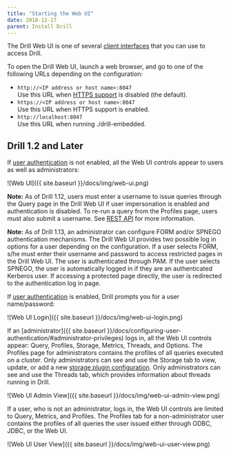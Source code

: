 ```yaml
---
title: "Starting the Web UI"
date: 2018-12-27
parent: Install Drill
---
```


The Drill Web UI is one of several [client interfaces](/docs/architecture-introduction/#drill-clients) that you can use to access Drill. 

To open the Drill Web UI, launch a web browser, and go to one of the following URLs depending on the configuration:

* `http://<IP address or host name>:8047`  
  Use this URL when [HTTPS support]({{site.baseurl}}/docs/configuring-web-console-and-rest-api-security/#https-support) is disabled (the default).
* `https://<IP address or host name>:8047`  
  Use this URL when HTTPS support is enabled.  
* `http://localhost:8047`   
Use  this URL when running ./drill-embedded.

## Drill 1.2 and Later

If [user authentication]({{site.baseurl}}/docs/configuring-user-authentication/) is not enabled, all the Web UI controls appear to users as well as administrators:  

![Web UI]({{ site.baseurl }}/docs/img/web-ui.png)  

**Note:** As of Drill 1.12, users must enter a username to issue queries through the Query page in the Drill Web UI if user impersonation is enabled and authentication is disabled. To re-run a query from the Profiles page, users must also submit a username. See [REST API]({{site.baseurl}}/docs/submitting-queries-from-the-rest-api-when-impersonation-is-enabled-and-authentication-is-disabled/) for more information.  

**Note:** As of Drill 1.13, an administrator can configure FORM and/or SPNEGO authentication mechanisms. The Drill Web UI provides two possible log in options for a user depending on the configuration. If a user selects FORM, s/he must enter their username and password to access restricted pages in the Drill Web UI. The user is authenticated through PAM. If the user selects SPNEGO, the user is automatically logged in if they are an authenticated Kerberos user. If accessing a protected page directly, the user is redirected to the authentication log in page.

If [user authentication]({{site.baseurl}}/docs/configuring-user-authentication/) is enabled, Drill prompts you for a user name/password:

![Web UI Login]({{ site.baseurl }}/docs/img/web-ui-login.png)

If an [administrator]({{ site.baseurl }}/docs/configuring-user-authentication/#administrator-privileges) logs in, all the Web UI controls appear: Query, Profiles, Storage, Metrics, Threads, and Options. The Profiles page for administrators contains the profiles of all queries executed on a cluster. Only administrators can see and use the Storage tab to view, update, or add a new [storage plugin configuration]({{site.baseurl}}/docs/plugin-configuration-basics/). Only administrators can see and use the Threads tab, which provides information about threads running in Drill.

![Web UI Admin View]({{ site.baseurl }}/docs/img/web-ui-admin-view.png)

If a user, who is not an administrator, logs in, the Web UI controls are limited to Query, Metrics, and Profiles. The Profiles tab for a non-administrator user contains the profiles of all queries the user issued either through ODBC, JDBC, or the Web UI. 

![Web UI User View]({{ site.baseurl }}/docs/img/web-ui-user-view.png)


